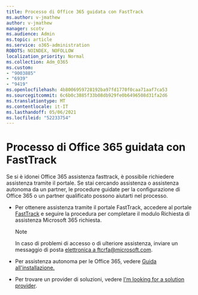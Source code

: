 ```yaml
---
title: Processo di Office 365 guidata con FastTrack
ms.author: v-jmathew
author: v-jmathew
manager: scotv
ms.audience: Admin
ms.topic: article
ms.service: o365-administration
ROBOTS: NOINDEX, NOFOLLOW
localization_priority: Normal
ms.collection: Adm_O365
ms.custom:
- "9003885"
- "6939"
- "9419"
ms.openlocfilehash: 4b8006959728192ba97fd1770f0caa71aaf7ca53
ms.sourcegitcommit: 6c6b0c3885f33b08db929fe0b6496508d31fa2d6
ms.translationtype: MT
ms.contentlocale: it-IT
ms.lasthandoff: 05/06/2021
ms.locfileid: "52233754"
---
```

# <a name="guided-office-365-setup-process-with-fasttrack"></a>Processo di Office 365 guidata con FastTrack

Se si è idonei Office 365 assistenza fasttrack, è possibile richiedere assistenza tramite il portale. Se stai cercando assistenza o assistenza autonoma da un partner, le procedure guidate per la configurazione di Office 365 o un partner qualificato possono aiutarti nel processo.

- Per ottenere assistenza tramite il portale FastTrack, accedere al portale [FastTrack](https://go.microsoft.com/fwlink/?linkid=2125443) e seguire la procedura per completare il modulo Richiesta di assistenza Microsoft 365 richiesta.

    > [!NOTE]
    > In caso di problemi di accesso o di ulteriore assistenza, inviare un messaggio di posta [elettronica a ftcrfa@microsoft.com](mailto:ftcrfa@microsoft.com).

- Per assistenza autonoma per le Office 365, vedere [Guida all'installazione.](https://go.microsoft.com/fwlink/?linkid=2125827)
- Per trovare un provider di soluzioni, vedere [I'm looking for a solution provider](https://go.microsoft.com/fwlink/?linkid=2125918).